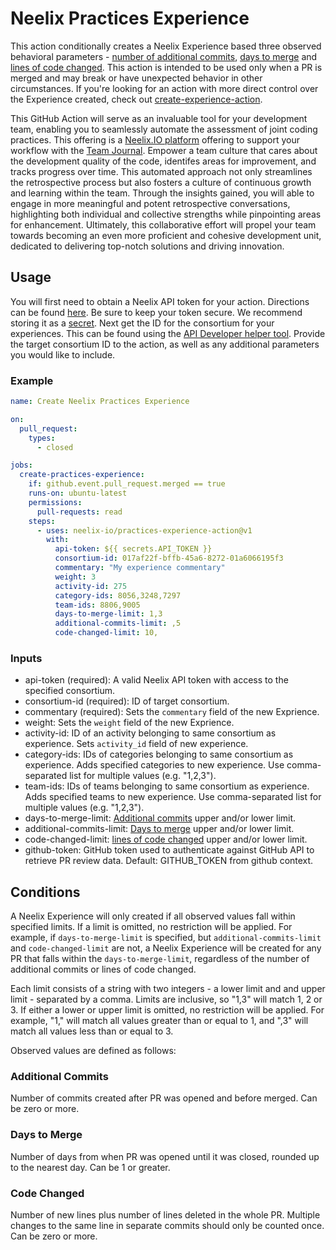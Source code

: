 # Neelix Practices Experience

This action conditionally creates a Neelix Experience based three observed
behavioral parameters - [number of additional commits](#additional-commits),
[days to merge](#days-to-merge) and [lines of code changed](#code-changed).
This action is intended to be used only when a PR is merged and may break or
have unexpected behavior in other circumstances. If you're looking for an
action with more direct control over the Experience created, check out
[create-experience-action](https://github.com/neelix-io/create-experience-action).

This GitHub Action will serve as an invaluable tool for your development team,
enabling you to seamlessly automate the assessment of joint coding practices.
This offering is a [Neelix.IO platform](https://platform.neelix.io/github-actions) offering to support your
workflow with the [Team Journal](https://team.neelix.io/team-journal). Empower
a team culture that cares about the development quality of the code, identifes
areas for improvement, and tracks progress over time. This automated approach
not only streamlines the retrospective process but also fosters a culture of
continuous growth and learning within the team. Through the insights gained, you
will able to engage in more meaningful and potent retrospective conversations,
highlighting both individual and collective strengths while pinpointing areas
for enhancement. Ultimately, this collaborative effort will propel your team
towards becoming an even more proficient and cohesive development unit,
dedicated to delivering top-notch solutions and driving innovation.

## Usage

You will first need to obtain a Neelix API token for your action. Directions
can be found [here](https://platform.neelix.io/api). Be sure to keep your token
secure. We recommend storing it as a
[secret](https://docs.github.com/en/actions/security-guides/encrypted-secrets).
Next get the ID for the consortium for your experiences. This can be found using
the [API Developer helper tool](https://platform.neelix.io/api-developer-helper).
Provide the target consortium ID to the action, as well as any additional
parameters you would like to include.


### Example

```yaml
name: Create Neelix Practices Experience

on:
  pull_request:
    types:
      - closed

jobs:
  create-practices-experience:
    if: github.event.pull_request.merged == true
    runs-on: ubuntu-latest
    permissions:
      pull-requests: read
    steps:
      - uses: neelix-io/practices-experience-action@v1
        with:
          api-token: ${{ secrets.API_TOKEN }}
          consortium-id: 017af22f-bffb-45a6-8272-01a6066195f3
          commentary: "My experience commentary"
          weight: 3
          activity-id: 275
          category-ids: 8056,3248,7297
          team-ids: 8806,9005
          days-to-merge-limit: 1,3
          additional-commits-limit: ,5
          code-changed-limit: 10,
```

### Inputs

* api-token (required): A valid Neelix API token with access to the specified
  consortium.
* consortium-id (required): ID of target consortium.
* commentary (required): Sets the `commentary` field of the new Exprience.
* weight: Sets the `weight` field of the new Exprience.
* activity-id: ID of an activity belonging to same consortium as experience.
  Sets `activity_id` field of new experience.
* category-ids: IDs of categories belonging to same consortium as experience.
  Adds specified categories to new experience. Use comma-separated list for
  multiple values (e.g. "1,2,3").
* team-ids: IDs of teams belonging to same consortium as experience. Adds
  specified teams to new experience. Use comma-separated list for multiple
  values (e.g. "1,2,3"). 
* days-to-merge-limit: [Additional commits](#additional-commits) upper and/or
  lower limit.
* additional-commits-limit: [Days to merge](#days-to-merge) upper and/or lower
  limit.
* code-changed-limit: [lines of code changed](#code-changed) upper and/or
  lower limit.
* github-token: GitHub token used to authenticate against GitHub API to
  retrieve PR review data. Default: GITHUB_TOKEN from github context.

## Conditions

A Neelix Experience will only created if all observed values fall within
specified limits. If a limit is omitted, no restriction will be applied. For
example, if `days-to-merge-limit` is specified, but `additional-commits-limit`
and `code-changed-limit` are not, a Neelix Experience will be created for any
PR that falls within the `days-to-merge-limit`, regardless of the number of
additional commits or lines of code changed.

Each limit consists of a string with two integers - a lower limit and and upper
limit - separated by a comma. Limits are inclusive, so "1,3" will match 1, 2 or 3.
If either a lower or upper limit is omitted, no restriction will be applied. For
example, "1," will match all values greater than or equal to 1, and ",3" will
match all values less than or equal to 3.

Observed values are defined as follows:

### Additional Commits

Number of commits created after PR was opened and before merged. Can be zero or
more.

### Days to Merge

Number of days from when PR was opened until it was closed, rounded up to the
nearest day. Can be 1 or greater.

### Code Changed

Number of new lines plus number of lines deleted in the whole PR. Multiple
changes to the same line in separate commits should only be counted once. Can be
zero or more.
